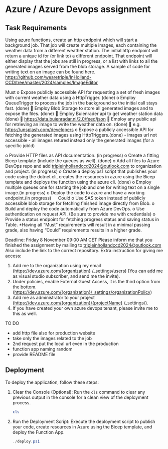 # Azure / Azure Devops  assignment
## Task Requirements
Using azure functions, create an http endpoint which will start a background job. That job will create multiple images, each containing the weather data from a different weather station. The initial http endpoint will return a unique id for (or link to) a different endpoint. That endpoint will either display that the jobs are still in progress, or a list with links to all the generated images served from the blob storage.
A sample of code for writing text on an image can be found here.
https://github.com/wearetriple/InHolland-CCD/tree/master/2024/samples/ImageEditor

Must
o	Expose publicly accessible API for requesting a set of fresh images with current weather data using a HttpTrigger. (done)
o	Employ QueueTrigger to process the job in the background so the initial call stays fast. (done)
    	Employ Blob Storage to store all generated images and to expose the files. (done)
    	Employ Buienrader api to get weather station data (done)
        	https://data.buienradar.nl/2.0/feed/json
    	Employ any public api for retrieving an image to write the weather data on. (done) 
        	e.g. https://unsplash.com/developers
o	Expose a publicly accessible API for fetching the generated images using HttpTriggers.(done) - images url not accessible - all images retured instead     only the generated images (for a specific jobId)

o	Provide HTTP files as API documentation. (in progress)
o	Create a fitting Bicep template (include the queues as well). (done)
o	Add all files to Azure DevOps repo and add tripleinhollandccd2024@outlook.com 
to organization and project. (in progress)
o	Create a deploy.ps1 script that publishes your code using the dotnet cli, creates the resources in azure using the Bicep template and deploys the function using the azure cli. (done)
o	Employ multiple queues one for starting the job and one for writing text on a single image.(in progress)
o	Deploy the code to azure and have a working endpoint.(in progress)
 
Could
o	Use SAS token instead of publicly accessible blob storage for fetching finished image directly from Blob.
o	Build and deploy the code automatically from Azure DevOps.
o	Use authentication on request API. (Be sure to provide me with credentials)
o	Provide a status endpoint for fetching progress status and saving status in Table.
*Having all “Must” requirements will result in a minimal passing grade, also having “Could” requirements results in a higher grade.

Deadline: Friday 8 November 09:00 AM CET
Please inform me that you finished the assignment by mailing to tripleinhollandccd2024@outlook.com 
Also include the link to the correct repository.
Extra instruction for giving me access:
1.	Add me to the organization using my email (https://dev.azure.com/{organization} /_settings/users) (You can add me as visual studio subscriber, and send me the invite).
2.	Under policies, enable External Guest Access, it is the third option from the bottom. (https://dev.azure.com/{organization}/_settings/organizationPolicy)
3.	Add me as administrator to your project (https://dev.azure.com/{organization}/{projectName} /_settings/).
4.	If you have created your own azure devops tenant, please invite me to this as well.

TO DO
- add http file also for production website
- take only the images related to the job
- 2nd request put the local url even in the production
- function app naming random
- provide README file

## Deployment

To deploy the application, follow these steps:

1. Clear the Console (Optional): Run the `cls` command to clear any previous output in the console for a clean view of the deployment process.
   ```powershell
   cls

2. Run the Deployment Script: Execute the deployment script to publish your code, create resources in Azure using the Bicep template, and deploy the Function App.
   ```powershell
   ./deploy.ps1




